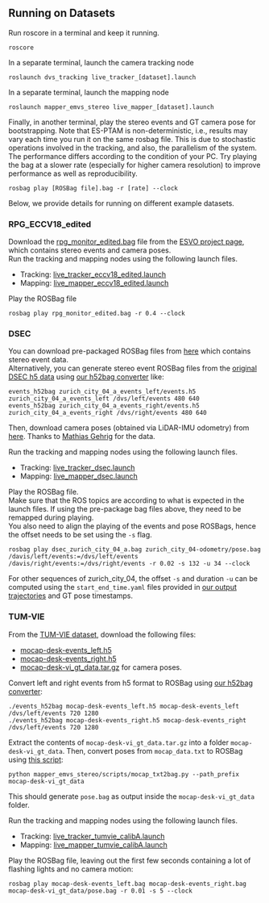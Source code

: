 ## Running on Datasets

Run roscore in a terminal and keep it running.

    roscore

In a separate terminal, launch the camera tracking node

    roslaunch dvs_tracking live_tracker_[dataset].launch

In a separate terminal, launch the mapping node

    roslaunch mapper_emvs_stereo live_mapper_[dataset].launch

Finally, in another terminal, play the stereo events and GT camera pose for bootstrapping. 
Note that ES-PTAM is non-deterministic, i.e., results may vary each time you run it on the same rosbag file.
This is due to stochastic operations involved in the tracking, and also, the parallelism of the system. 
The performance differs according to the condition of your PC.
Try playing the bag at a slower rate (especially for higher camera resolution) to improve performance as well as reproducibility.

    rosbag play [ROSBag file].bag -r [rate] --clock

Below, we provide details for running on different example datasets.
  

### RPG_ECCV18_edited

Download the [rpg_monitor_edited.bag](https://drive.google.com/file/d/1P8N3YfYnF5lgOgZGqkMU73otEnedztgy/view?usp=drive_web) file from the [ESVO project page](https://sites.google.com/view/esvo-project-page/home#h.tl1va3u667ae), which contains stereo events and camera poses.\
Run the tracking and mapping nodes using the following launch files.
* Tracking: [live_tracker_eccv18_edited.launch](/dvs_tracking/launch/live_tracker_eccv18_edited.launch)
* Mapping: [live_mapper_eccv18_edited.launch](/mapper_emvs_stereo/launch/live_mapper_eccv18_edited.launch)

Play the ROSBag file

    rosbag play rpg_monitor_edited.bag -r 0.4 --clock

### DSEC

You can download pre-packaged ROSBag files from [here](https://github.com/arclab-hku/Event_based_VO-VIO-SLAM?tab=readme-ov-file#modified-dsec-dataset) which contains stereo event data.\
Alternatively, you can generate stereo event ROSBag files from the [original DSEC h5 data](https://dsec.ifi.uzh.ch/dsec-datasets/download/) using [our h52bag converter](https://github.com/tub-rip/events_h52bag) like:

	events_h52bag zurich_city_04_a_events_left/events.h5 zurich_city_04_a_events_left /dvs/left/events 480 640
	events_h52bag zurich_city_04_a_events_right/events.h5 zurich_city_04_a_events_right /dvs/right/events 480 640
	
Then, download camera poses (obtained via LiDAR-IMU odometry) from [here](https://github.com/tub-rip/dvs_mcemvs/tree/main/data/DSEC). Thanks to [Mathias Gehrig](https://magehrig.github.io/) for the data.

Run the tracking and mapping nodes using the following launch files.
* Tracking: [live_tracker_dsec.launch](/dvs_tracking/launch/live_tracker_dsec.launch)
* Mapping: [live_mapper_dsec.launch](/mapper_emvs_stereo/launch/live_mapper_dsec.launch)

Play the ROSBag file. \
Make sure that the ROS topics are according to what is expected in the launch files. If using the pre-package bag files above, they need to be remapped during playing.\
You also need to align the playing of the events and pose ROSBags, hence the offset needs to be set using the `-s` flag.

    rosbag play dsec_zurich_city_04_a.bag zurich_city_04-odometry/pose.bag /davis/left/events:=/dvs/left/events /davis/right/events:=/dvs/right/events -r 0.02 -s 132 -u 34 --clock

For other sequences of zurich_city_04, the offset `-s` and duration `-u` can be computed using the `start_end_time.yaml` files provided in [our output trajectories](/trajectory_eval/results/dsec) and GT pose timestamps.

### TUM-VIE

From the [TUM-VIE dataset](https://vision.in.tum.de/data/datasets/visual-inertial-event-dataset), download the following files:
* [mocap-desk-events_left.h5](https://tumevent-vi.vision.in.tum.de/mocap-desk/mocap-desk-events_left.h5)
* [mocap-desk-events_right.h5](https://tumevent-vi.vision.in.tum.de/mocap-desk/mocap-desk-events_right.h5) 
* [mocap-desk-vi_gt_data.tar.gz](https://tumevent-vi.vision.in.tum.de/mocap-desk/mocap-desk-vi_gt_data.tar.gz) for camera poses.

Convert left and right events from h5 format to ROSBag using [our h52bag converter](https://github.com/tub-rip/events_h52bag):

	./events_h52bag mocap-desk-events_left.h5 mocap-desk-events_left /dvs/left/events 720 1280
	./events_h52bag mocap-desk-events_right.h5 mocap-desk-events_right /dvs/left/events 720 1280
	
Extract the contents of `mocap-desk-vi_gt_data.tar.gz` into a folder `mocap-desk-vi_gt_data`. Then, convert poses from `mocap_data.txt` to ROSBag using [this script](/mapper_emvs_stereo/scripts/mocap_txt2bag.py):
	
	python mapper_emvs_stereo/scripts/mocap_txt2bag.py --path_prefix mocap-desk-vi_gt_data

This should generate `pose.bag` as output inside the `mocap-desk-vi_gt_data` folder.

Run the tracking and mapping nodes using the following launch files.
* Tracking: [live_tracker_tumvie_calibA.launch](/dvs_tracking/launch/live_tracker_tumvie_calibA.launch)
* Mapping: [live_mapper_tumvie_calibA.launch](/mapper_emvs_stereo/launch/live_mapper_tumvie_calibA.launch)

Play the ROSBag file, leaving out the first few seconds containing a lot of flashing lights and no camera motion:

    rosbag play mocap-desk-events_left.bag mocap-desk-events_right.bag mocap-desk-vi_gt_data/pose.bag -r 0.01 -s 5 --clock
